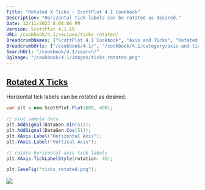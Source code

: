 ```yaml
---
Title: "Rotated X Ticks - ScottPlot 4.1 Cookbook"
Description: "Horizontal tick labels can be rotated as desired."
Date: 12/11/2023 8:04:06 PM
Version: ScottPlot 4.1.69
URL: /cookbook/4.1/recipes/ticks_rotated/
BreadcrumbNames: ["ScottPlot 4.1 Cookbook", "Axis and Ticks", "Rotated X Ticks"]
BreadcrumbUrls: ["/cookbook/4.1/", "/cookbook/4.1/category/axis-and-ticks", "/cookbook/4.1/recipes/ticks_rotated/"]
SearchUrl: "/cookbook/4.1/search/"
OgImage: "/cookbook/4.1/images/ticks_rotated.png"
---
```


<h2><a href='/cookbook/4.1/recipes/ticks_rotated/'>Rotated X Ticks</a></h2>

Horizontal tick labels can be rotated as desired.

```cs
var plt = new ScottPlot.Plot(600, 400);

// plot sample data
plt.AddSignal(DataGen.Sin(51));
plt.AddSignal(DataGen.Cos(51));
plt.XAxis.Label("Horizontal Axis");
plt.YAxis.Label("Vertical Axis");

// rotate horizontal axis tick labels
plt.XAxis.TickLabelStyle(rotation: 45);

plt.SaveFig("ticks_rotated.png");
```

<img src='../../images/ticks_rotated.png' class='d-block mx-auto my-5' />


